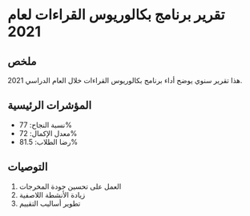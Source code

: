 # تقرير برنامج بكالوريوس القراءات لعام 2021

## ملخص

هذا تقرير سنوي يوضح أداء برنامج بكالوريوس القراءات خلال العام الدراسي 2021.

## المؤشرات الرئيسية

- نسبة النجاح: 77%
- معدل الإكمال: 72%
- رضا الطلاب: 81.5%

## التوصيات

1. العمل على تحسين جودة المخرجات
2. زيادة الأنشطة اللاصفية
3. تطوير أساليب التقييم

